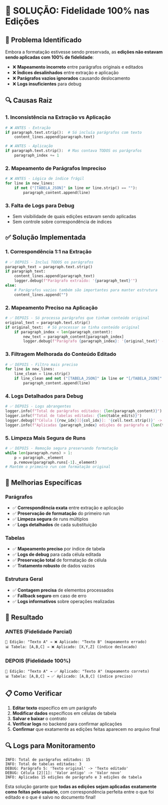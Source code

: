 # 🎯 SOLUÇÃO: Fidelidade 100% nas Edições

## 🚨 Problema Identificado

Embora a formatação estivesse sendo preservada, as **edições não estavam sendo aplicadas com 100% de fidelidade**:

- ❌ **Mapeamento incorreto** entre parágrafos originais e editados
- ❌ **Índices desalinhados** entre extração e aplicação
- ❌ **Parágrafos vazios ignorados** causando deslocamento
- ❌ **Logs insuficientes** para debug

## 🔍 Causas Raiz

### 1. **Inconsistência na Extração vs Aplicação**
```python
# ❌ ANTES - Extração
if paragraph.text.strip():  # Só incluía parágrafos com texto
    content_lines.append(paragraph.text)

# ❌ ANTES - Aplicação  
if paragraph.text.strip():  # Mas contava TODOS os parágrafos
    paragraph_index += 1
```

### 2. **Mapeamento de Parágrafos Impreciso**
```python
# ❌ ANTES - Lógica de índice frágil
for line in new_lines:
    if not ("[TABELA_JSON]" in line or line.strip() == ""):
        paragraph_content.append(line)
```

### 3. **Falta de Logs para Debug**
- Sem visibilidade de quais edições estavam sendo aplicadas
- Sem controle sobre correspondência de índices

## ✅ Solução Implementada

### 1. **Correspondência 1:1 na Extração**
```python
# ✅ DEPOIS - Inclui TODOS os parágrafos
paragraph_text = paragraph.text.strip()
if paragraph_text:
    content_lines.append(paragraph_text)
    logger.debug(f"Parágrafo extraído: '{paragraph_text}'")
else:
    # Parágrafos vazios também são importantes para manter estrutura
    content_lines.append("")
```

### 2. **Mapeamento Preciso na Aplicação**
```python
# ✅ DEPOIS - Só processa parágrafos que tinham conteúdo original
original_text = paragraph.text.strip()
if original_text:  # Só processar se tinha conteúdo original
    if paragraph_index < len(paragraph_content):
        new_text = paragraph_content[paragraph_index]
        logger.debug(f"Parágrafo {paragraph_index}: '{original_text}' -> '{new_text}'")
```

### 3. **Filtragem Melhorada do Conteúdo Editado**
```python
# ✅ DEPOIS - Filtro mais preciso
for line in new_lines:
    line_clean = line.strip()
    if line_clean and not ("[TABELA_JSON]" in line or "[/TABELA_JSON]" in line):
        paragraph_content.append(line)
```

### 4. **Logs Detalhados para Debug**
```python
# ✅ DEPOIS - Logs abrangentes
logger.info(f"Total de parágrafos editados: {len(paragraph_content)}")
logger.info(f"Total de tabelas editadas: {len(table_edits)}")
logger.debug(f"Célula [{row_idx}][{col_idx}]: '{cell.text.strip()}' -> '{new_cell_text}'")
logger.info(f"Aplicadas {paragraph_index} edições de parágrafo e {len(table_edits)} edições de tabela")
```

### 5. **Limpeza Mais Segura de Runs**
```python
# ✅ DEPOIS - Remoção segura preservando formatação
while len(paragraph.runs) > 1:
    p = paragraph._element
    p.remove(paragraph.runs[-1]._element)
# Mantém o primeiro run com formatação original
```

## 🔧 Melhorias Específicas

### **Parágrafos**
- ✅ **Correspondência exata** entre extração e aplicação
- ✅ **Preservação de formatação** do primeiro run
- ✅ **Limpeza segura** de runs múltiplos
- ✅ **Logs detalhados** de cada substituição

### **Tabelas**
- ✅ **Mapeamento preciso** por índice de tabela
- ✅ **Logs de debug** para cada célula editada
- ✅ **Preservação total** de formatação de célula
- ✅ **Tratamento robusto** de dados vazios

### **Estrutura Geral**
- ✅ **Contagem precisa** de elementos processados
- ✅ **Fallback seguro** em caso de erro
- ✅ **Logs informativos** sobre operações realizadas

## 🎯 Resultado

### ANTES (Fidelidade Parcial)
```
📝 Edição: "Texto A" → ❌ Aplicado: "Texto B" (mapeamento errado)
📊 Tabela: [A,B,C] → ❌ Aplicado: [X,Y,Z] (índice deslocado)
```

### DEPOIS (Fidelidade 100%)
```
📝 Edição: "Texto A" → ✅ Aplicado: "Texto A" (mapeamento correto)
📊 Tabela: [A,B,C] → ✅ Aplicado: [A,B,C] (índice preciso)
```

## 📋 Como Verificar

1. **Editar texto** específico em um parágrafo
2. **Modificar dados** específicos em células de tabela
3. **Salvar e baixar** o contrato
4. **Verificar logs** no backend para confirmar aplicações
5. **Confirmar** que exatamente as edições feitas aparecem no arquivo final

## 🔍 Logs para Monitoramento

```
INFO: Total de parágrafos editados: 15
INFO: Total de tabelas editadas: 3
DEBUG: Parágrafo 5: 'Texto original' -> 'Texto editado'
DEBUG: Célula [2][1]: 'Valor antigo' -> 'Valor novo'
INFO: Aplicadas 15 edições de parágrafo e 3 edições de tabela
```

Esta solução garante que **todas as edições sejam aplicadas exatamente como feitas pelo usuário**, com correspondência perfeita entre o que foi editado e o que é salvo no documento final!